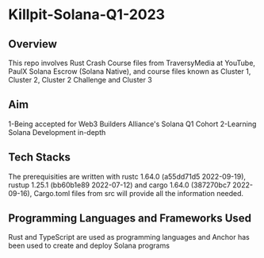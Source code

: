# Killpit-Solana-Q1-2023

## Overview

This repo involves Rust Crash Course files from TraversyMedia at YouTube, PaulX Solana Escrow (Solana Native), and course files known as Cluster 1, Cluster 2, Cluster 2 Challenge and Cluster 3

## Aim

1-Being accepted for Web3 Builders Alliance's Solana Q1 Cohort
2-Learning Solana Development in-depth

## Tech Stacks

The prerequisities are written with rustc 1.64.0 (a55dd71d5 2022-09-19), rustup 1.25.1 (bb60b1e89 2022-07-12) and cargo 1.64.0 (387270bc7 2022-09-16), Cargo.toml files from src will provide all the information needed.

## Programming Languages and Frameworks Used

Rust and TypeScript are used as programming languages and Anchor has been used to create and deploy Solana programs
